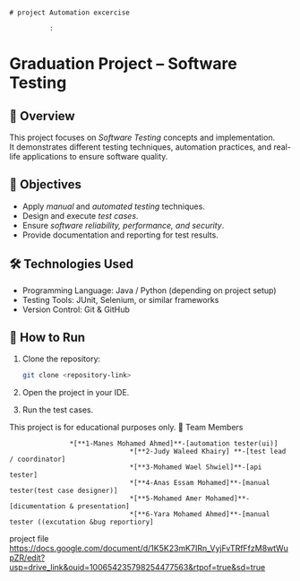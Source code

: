                                                                                # project Automation excercise
                                  
              :

# Graduation Project – Software Testing  

## 📌 Overview  
This project focuses on *Software Testing* concepts and implementation.  
It demonstrates different testing techniques, automation practices, and real-life applications to ensure software quality.  

## 🎯 Objectives  
- Apply *manual* and *automated testing* techniques.  
- Design and execute *test cases*.  
- Ensure *software reliability, performance, and security*.  
- Provide documentation and reporting for test results.  

## 🛠 Technologies Used  
- Programming Language: Java / Python (depending on project setup)  
- Testing Tools: JUnit, Selenium, or similar frameworks  
- Version Control: Git & GitHub  

## 🚀 How to Run  
1. Clone the repository:  
   ```bash
   git clone <repository-link>

2. Open the project in your IDE.


3. Run the test cases.


This project is for educational purposes only.
👥 Team Members

                   *[**1-Manes Mohamed Ahmed]**-[automation tester(ui)]
                                  *[**2-Judy Waleed Khairy] **-[test lead / coordinator]
                                  *[**3-Mohamed Wael Shwiel]**-[api tester]
                                  *[**4-Anas Essam Mohamed]**-[manual tester(test case designer)]
                                  *[**5-Mohamed Amer Mohamed]**-[dicumentation & presentation]
                                  *[**6-Yara Mohamed Ahmed]**-[manual tester ((excutation &bug reportiory]
project file 
https://docs.google.com/document/d/1K5K23mK7IRn_VyjFvTRfFfzM8wtWupZR/edit?usp=drive_link&ouid=100654235798254477563&rtpof=true&sd=true
